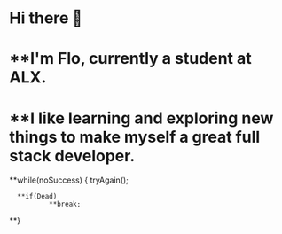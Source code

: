 # **Hi there 👋**
# **I'm Flo, currently a student at ALX.
# **I like learning and exploring new things to make myself a great full stack developer.

**while(noSuccess)
{     tryAgain();

      **if(Dead)
              **break;
 **}              
